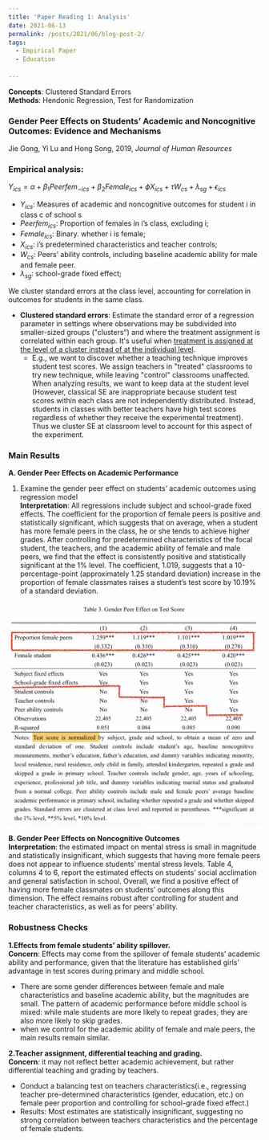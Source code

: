 ```yaml
---
title: 'Paper Reading 1: Analysis'
date: 2021-06-13
permalink: /posts/2021/06/blog-post-2/
tags:
  - Empirical Paper
  - Education
  
---
```


**Concepts**: Clustered Standard Errors \
**Methods**: Hendonic Regression, Test for Randomization 

### Gender Peer Effects on Students’ Academic and Noncognitive Outcomes: Evidence and Mechanisms
Jie Gong, Yi Lu and Hong Song, 2019, _Journal of Human Resources_

### Empirical analysis:
$Y_{ics}=\alpha+\beta_{1}Peerfem_{-ics}+\beta_{2}Female_{ics}+\phi X_{ics}+ \tau W_{cs}+\lambda_{sg}+\epsilon_{ics}$
- $Y_{ics}$: Measures of academic and noncognitive outcomes for student i in class c of school s
- $Peerfem_{ics}$: Proportion of females in i’s class, excluding i; 
- $Female_{ics}$: Binary. whether i is female; 
- $X_{ics}$: i’s predetermined characteristics and teacher controls; 
- $W_{cs}$: Peers’ ability controls, including baseline academic ability for male and female peer.
- $\lambda_{sg}$: school-grade fixed effect; 

We cluster standard errors at the class level, accounting for correlation in outcomes for students in the same class.
- **Clustered standard errors**: Estimate the standard error of a regression parameter in settings where observations may be subdivided into smaller-sized groups ("clusters") and where the treatment assignment is correlated within each group. It's useful when <ins>treatment is assigned at the level of a cluster instead of at the individual level</ins>. 
  - E.g., we want to discover whether a teaching technique improves student test scores. We assign teachers in "treated" classrooms to try new technique, while leaving "control" classrooms unaffected. When analyzing results, we want to keep data at the student level (However, classical SE are inappropriate because student test scores within each class are not independently distributed. Instead, students in classes with better teachers have high test scores regardless of whether they receive the experimental treatment). Thus we cluster SE at classroom level to account for this aspect of the experiment.

### Main Results
**A. Gender Peer Effects on Academic Performance**
1. Examine the gender peer effect on students’ academic outcomes using regression model \
**Interpretation**: All regressions include subject and school-grade fixed effects. The coefficient for the proportion of female peers is positive and statistically significant, which suggests that on average, when a student has more female peers in the class, he or she tends to achieve higher grades. After controlling for predetermined characteristics of the focal student, the teachers, and the academic ability of female and male peers, we find that the effect is consistently positive and statistically significant at the 1% level. The coefficient, 1.019, suggests that a 10-percentage-point (approximately 1.25 standard deviation) increase in the proportion of female classmates raises a student’s test score by 10.19% of a standard deviation.

![Editing a markdown file for a talk](/images/PaperReading1.png)

**B. Gender Peer Effects on Noncognitive Outcomes**\
**Interpretation**: the estimated impact on mental stress is small in magnitude and statistically insignificant, which suggests that having more female peers does not appear to influence students’ mental stress levels. Table 4, columns 4 to 6, report the estimated effects on students’ social acclimation and general satisfaction in school. Overall, we find a positive effect of having more female classmates on students’ outcomes along this dimension. The effect remains robust after controlling for student and teacher characteristics, as well as for peers’ ability.

### Robustness Checks
**1.Effects from female students’ ability spillover.**\
**Concern**: Effects may come from the spillover of female students’ academic ability and performance, given that the literature has established girls’ advantage in test scores during primary and middle school.
-  There are some gender differences between female and male characteristics and baseline academic ability, but the magnitudes are small. The pattern of academic performance before middle school is mixed: while male students are more likely to repeat grades, they are also more likely to skip grades. 
- when we control for the academic ability of female and male peers, the main results remain similar.

**2.Teacher assignment, differential teaching and grading.**\
**Concern**: it may not reflect better academic achievement, but rather differential teaching and grading by teachers.
- Conduct a balancing test on teachers characteristics(i.e., regressing teacher pre-determined characteristics (gender, education, etc.) on female peer proportion and controlling for school-grade fixed effect.)
- Results: Most estimates are statistically insignificant, suggesting no strong correlation between teachers characteristics and the percentage of female students.


